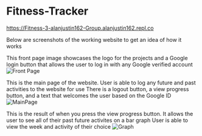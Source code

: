 # Fitness-Tracker
https://Fitness-3-alanjustin162-Group.alanjustin162.repl.co

Below are screenshots of the working website to get an idea of how it works

This front page image showcases the logo for the projects and a Google login button that allows the user to log in with any Google verified account
![Front Page](https://user-images.githubusercontent.com/57338074/121731433-c8ab0d80-caa5-11eb-8545-4c10c0021a37.PNG)

This is the main page of the website. User is able to log any future and past activities to the website for use
There is a logout button, a view progress button, and a text that welcomes the user based on the Google ID
![MainPage](https://user-images.githubusercontent.com/57338074/121731437-ca74d100-caa5-11eb-8185-fdc81e0484e0.PNG)

This is the result of when you press the view progress button. It allows the user to see all of their past future activites on a bar graph
User is able to view the week and activity of their choice
![Graph](https://user-images.githubusercontent.com/57338074/121731440-cba5fe00-caa5-11eb-82ce-e72957c5732b.PNG)

